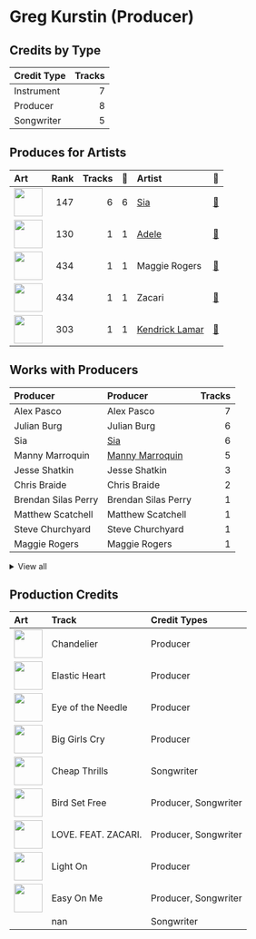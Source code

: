 # Greg Kurstin (Producer)

## Credits by Type

| Credit Type | Tracks |
|:---|---:|
| Instrument | 7 |
| Producer | 8 |
| Songwriter | 5 |

## Produces for Artists

| Art | Rank | Tracks | 💚 | Artist | 🔗 |
|:---|---:|---:|---:|:---|:---|
| <img src="https://i.scdn.co/image/ab6761610000e5eb7c997fe6951bc0926f09ba38" alt="" width="50" /> | 147 | 6 | 6 | [Sia](../../artists/sia/overview.md) | [🔗](https://open.spotify.com/artist/5WUlDfRSoLAfcVSX1WnrxN) |
| <img src="https://i.scdn.co/image/ab6761610000e5eb68f6e5892075d7f22615bd17" alt="" width="50" /> | 130 | 1 | 1 | [Adele](../../artists/adele/overview.md) | [🔗](https://open.spotify.com/artist/4dpARuHxo51G3z768sgnrY) |
| <img src="https://i.scdn.co/image/ab6761610000e5eb42ac28bac739fd27c568cf4b" alt="" width="50" /> | 434 | 1 | 1 | Maggie Rogers | [🔗](https://open.spotify.com/artist/4NZvixzsSefsNiIqXn0NDe) |
| <img src="https://i.scdn.co/image/ab6761610000e5ebdb78fbd1c000f16792795648" alt="" width="50" /> | 434 | 1 | 1 | Zacari | [🔗](https://open.spotify.com/artist/3qBKjEOanahMxlRojwCzhI) |
| <img src="https://i.scdn.co/image/ab6761610000e5eb437b9e2a82505b3d93ff1022" alt="" width="50" /> | 303 | 1 | 1 | [Kendrick Lamar](../../artists/kendrick_lamar/overview.md) | [🔗](https://open.spotify.com/artist/2YZyLoL8N0Wb9xBt1NhZWg) |

## Works with Producers

| Producer | Producer | Tracks |
|:---|:---|---:|
| Alex Pasco | Alex Pasco | 7 |
| Julian Burg | Julian Burg | 6 |
| Sia | [Sia](../sia/overview.md) | 6 |
| Manny Marroquin | [Manny Marroquin](../manny_marroquin/overview.md) | 5 |
| Jesse Shatkin | Jesse Shatkin | 3 |
| Chris Braide | Chris Braide | 2 |
| Brendan Silas Perry | Brendan Silas Perry | 1 |
| Matthew Scatchell | Matthew Scatchell | 1 |
| Steve Churchyard | Steve Churchyard | 1 |
| Maggie Rogers | Maggie Rogers | 1 |


<details>
<summary>View all</summary>

| Producer | Producer | Tracks |
|:---|:---|---:|
| Andrew Swanson | Andrew Swanson | 1 |
| Serban Ghenea | [Serban Ghenea](../serban_ghenea/overview.md) | 1 |
| Adele | Adele | 1 |
| David Campbell | David Campbell | 1 |
| Cyrus "Nois" Taghipour | Cyrus "Nois" Taghipour | 1 |
| Tom Elmhirst | Tom Elmhirst | 1 |
| Thomas Pentz | Thomas Pentz | 1 |
| Diplo | Diplo | 1 |
| Anthony Tiffith | Anthony Tiffith | 1 |
| Sounwave | [Sounwave](../sounwave/overview.md) | 1 |
| John Hanes | [John Hanes](../john_hanes/overview.md) | 1 |
| Zacari Pacaldo | Zacari Pacaldo | 1 |
| Rob Kleiner | Rob Kleiner | 1 |
| Kid Harpoon | [Kid Harpoon](../kid_harpoon/overview.md) | 1 |
| Teddy Walton | Teddy Walton | 1 |
| Derek Ali | Derek Ali | 1 |
| Kendrick Lamar | Kendrick Lamar | 1 |
| Zeke Mishanec | Zeke Mishanec | 1 |

</details>


## Production Credits

| Art | Track | Credit Types |
|:---|:---|:---|
| <img src="https://i.scdn.co/image/ab67616d0000b273b55ed804149fffbb5e35ff34" alt="" width="50" /> | Chandelier | Producer |
| <img src="https://i.scdn.co/image/ab67616d0000b273b55ed804149fffbb5e35ff34" alt="" width="50" /> | Elastic Heart | Producer |
| <img src="https://i.scdn.co/image/ab67616d0000b273b55ed804149fffbb5e35ff34" alt="" width="50" /> | Eye of the Needle | Producer |
| <img src="https://i.scdn.co/image/ab67616d0000b273b55ed804149fffbb5e35ff34" alt="" width="50" /> | Big Girls Cry | Producer |
| <img src="https://i.scdn.co/image/ab67616d0000b273754b2fddebe7039fdb912837" alt="" width="50" /> | Cheap Thrills | Songwriter |
| <img src="https://i.scdn.co/image/ab67616d0000b273754b2fddebe7039fdb912837" alt="" width="50" /> | Bird Set Free | Producer, Songwriter |
| <img src="https://i.scdn.co/image/ab67616d0000b2738b52c6b9bc4e43d873869699" alt="" width="50" /> | LOVE. FEAT. ZACARI. | Producer, Songwriter |
| <img src="https://i.scdn.co/image/ab67616d0000b273d658a02ba8931985bdc4e0da" alt="" width="50" /> | Light On | Producer |
| <img src="https://i.scdn.co/image/ab67616d0000b27350dba34377a595e35f81b0e4" alt="" width="50" /> | Easy On Me | Producer, Songwriter |
| | nan | Songwriter |